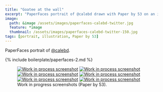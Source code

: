 ```yaml
---
title: "Goatee at the wall"
excerpt: "PaperFaces portrait of @calebd drawn with Paper by 53 on an iPad."
image: 
  path: &image /assets/images/paperfaces-calebd-twitter.jpg 
  feature: *image
  thumbnail: /assets/images/paperfaces-calebd-twitter-150.jpg
tags: [portrait, illustration, Paper by 53]
---
```


PaperFaces portrait of <a href="http://twitter.com/calebd">@calebd</a>.

{% include boilerplate/paperfaces-2.md %}

<figure class="half">
	<a href="/assets/images/paperfaces-calebd-process-1-lg.jpg"><img src="/assets/images/paperfaces-calebd-process-1-600.jpg" alt="Work in process screenshot"></a>
	<a href="/assets/images/paperfaces-calebd-process-2-lg.jpg"><img src="/assets/images/paperfaces-calebd-process-2-600.jpg" alt="Work in process screenshot"></a>
	<a href="/assets/images/paperfaces-calebd-process-3-lg.jpg"><img src="/assets/images/paperfaces-calebd-process-3-600.jpg" alt="Work in process screenshot"></a>
	<a href="/assets/images/paperfaces-calebd-process-4-lg.jpg"><img src="/assets/images/paperfaces-calebd-process-4-600.jpg" alt="Work in process screenshot"></a>
	<a href="/assets/images/paperfaces-calebd-process-5-lg.jpg"><img src="/assets/images/paperfaces-calebd-process-5-600.jpg" alt="Work in process screenshot"></a>
	<a href="/assets/images/paperfaces-calebd-process-6-lg.jpg"><img src="/assets/images/paperfaces-calebd-process-6-600.jpg" alt="Work in process screenshot"></a>
	<figcaption>Work in progress screenshots (Paper by 53).</figcaption>
</figure>
